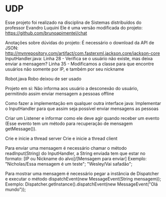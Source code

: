 # UDP

Esse projeto foi realizado na disciplina de Sistemas distribuídos do professor Evandro Luquini
Ele é uma versão modificada do projeto: https://github.com/brunoapimentel/chat

Anotações sobre dúvidas do projeto:
É necessário o download da API de JSON: http://mvnrepository.com/artifact/com.fasterxml.jackson.core/jackson-core
InputHandler.java:
Linha 28 - Verifica se o usuário não existe, mas deixa enviar a mensagem?
Linha 35 - Modificamos a classe para que encontre usuários não somente por IP, e também por seu nickname

Robot.java
Robo deixou de ser usado

Projeto em si:
Não informa aos usuário a desconexão do usuário, permitindo assim enviar mensagem a pessoas offline

Como fazer a implementação em qualquer outra interface java:
Implementar o InputHandler para que assim seja possível enviar mensagens as pessoas

Criar um Listener e informar como ele deve agir quando receber um evento (Esse evento tem um método para recuperação de mensagem getMessage()).

Crie e inicie a thread server
Crie e inicie a thread client

Para enviar uma mensagem é necessário chamar o método readInput(String) do InputHandler, a String enviada tem que estar no formato: [IP ou Nickname do alvo]/[Mensagem para enviar]
Exemplo:
"Nicholas/Essa mensagem é um teste";
"Wesley/Vai safadão";

Para mostrar uma mensagem é necessário pegar a instância de Dispatcher e executar o método dispatchEvent(new MessageEvent(String mensagem));
Exemplo:
Dispatcher.getInstance().dispatchEvent(new MessageEvent("Olá mundo"));
